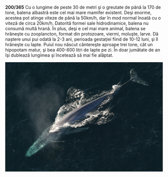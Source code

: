 **200/365** Cu o lungime de peste 30 de metri şi o greutate de până la 170 de tone, balena albastră este cel mai mare mamifer existent. Deşi enorme, acestea pot atinge viteze de până la 50km/h, dar în mod normal înoată cu o viteză de circa 20km/h. Datorită formei sale hidrodinamice, balena nu consumă multă hrană. În plus, deşi e cel mai mare animal, balena se hrăneşte cu zooplancton, format din protozoare, viermi, moluşte, larve. Dă naştere unui pui odată la 2-3 ani, perioada gestaţiei fiind de 10-12 luni, şi îl hrăneşte cu lapte. Puiul nou născut cântereşte aproape trei tone, cât un hipopotam matur, şi bea 400-600 litri de lapte pe zi. În doar jumătate de an îşi dublează lungimea şi încetează să mai fie alăptat.

![Balena albastră](image-1.jpg)
